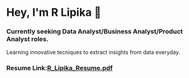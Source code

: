 # Hey, I'm  R Lipika 👧
 
 ### Currently seeking Data Analyst/Business Analyst/Product Analyst roles.
 Learning innovative tecniques to extract insights from data everyday.


### Resume Link:[R_Lipika_Resume.pdf](https://github.com/Lipika824/Fitbit-Fitness-Tracker/files/9079485/R_Lipika_Resume.pdf)
